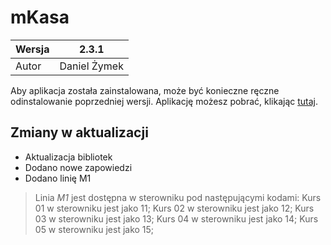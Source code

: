 
# mKasa

|Wersja|2.3.1  |
|--|--|
|Autor|Daniel Żymek  |

Aby aplikacja została zainstalowana, może być konieczne ręczne odinstalowanie poprzedniej wersji.
Aplikację możesz pobrać, klikając [tutaj](https://github.com/danzym509/mKasa/releases/download/2.3.1/mKasa.v.2.3.1.apk).

## Zmiany w aktualizacji
- Aktualizacja bibliotek
- Dodano nowe zapowiedzi
- Dodano linię M1

> Linia _M1_ jest dostępna w sterowniku pod następującymi kodami:
> Kurs 01 w sterowniku jest jako 11; 
> Kurs 02 w sterowniku jest jako 12; 
> Kurs 03 w sterowniku jest jako 13; 
> Kurs 04 w sterowniku jest jako 14; 
> Kurs 05 w sterowniku jest jako 15; 

